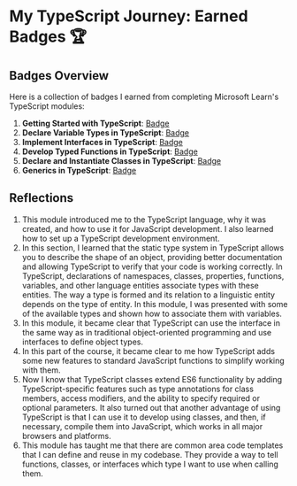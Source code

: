 # My TypeScript Journey: Earned Badges 🏆

## Badges Overview

Here is a collection of badges I earned from completing Microsoft Learn's TypeScript modules:

1. **Getting Started with TypeScript**: [Badge](https://learn.microsoft.com/api/achievements/share/en-us/69981680/7END7C9Z?sharingId=7D9577235592CD33)
2. **Declare Variable Types in TypeScript**: [Badge](https://learn.microsoft.com/api/achievements/share/en-us/69981680/N79KNDRF?sharingId=7D9577235592CD33)
3. **Implement Interfaces in TypeScript**: [Badge](https://learn.microsoft.com/api/achievements/share/en-us/69981680/3XLEYMSH?sharingId=7D9577235592CD33)
4. **Develop Typed Functions in TypeScript**: [Badge](https://learn.microsoft.com/api/achievements/share/en-us/69981680/ZPFGK342?sharingId=7D9577235592CD33)
5. **Declare and Instantiate Classes in TypeScript**: [Badge](https://learn.microsoft.com/api/achievements/share/en-us/69981680/24YJNT5V?sharingId=7D9577235592CD33)
6. **Generics in TypeScript**: [Badge](https://learn.microsoft.com/api/achievements/share/en-us/69981680/9N5JJ36U?sharingId=7D9577235592CD33)

## Reflections

1. This module introduced me to the TypeScript language, why it was created, and how to use it for JavaScript development. I also learned how to set up a TypeScript development environment.
2. In this section, I learned that the static type system in TypeScript allows you to describe the shape of an object, providing better documentation and allowing TypeScript to verify that your code is working correctly. In TypeScript, declarations of namespaces, classes, properties, functions, variables, and other language entities associate types with these entities. The way a type is formed and its relation to a linguistic entity depends on the type of entity. In this module, I was presented with some of the available types and shown how to associate them with variables.
3. In this module, it became clear that TypeScript can use the interface in the same way as in traditional object-oriented programming and use interfaces to define object types.
4. In this part of the course, it became clear to me how TypeScript adds some new features to standard JavaScript functions to simplify working with them.
5. Now I know that TypeScript classes extend ES6 functionality by adding TypeScript-specific features such as type annotations for class members, access modifiers, and the ability to specify required or optional parameters. It also turned out that another advantage of using TypeScript is that I can use it to develop using classes, and then, if necessary, compile them into JavaScript, which works in all major browsers and platforms.
6. This module has taught me that there are common area code templates that I can define and reuse in my codebase. They provide a way to tell functions, classes, or interfaces which type I want to use when calling them.
